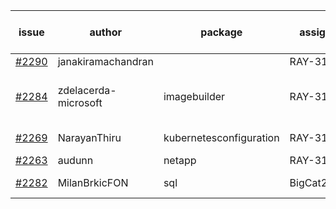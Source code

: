 | issue | author | package | assignee | bot advice | created date of issue | target release date | date from target |
| ------ | ------ | ------ | ------ | ------ | ------ | ------ | :-----: |
| [#2290](https://github.com/Azure/sdk-release-request/issues/2290) | janakiramachandran |   | RAY-316 |   | 12-08 | 12-22 |   |
| [#2284](https://github.com/Azure/sdk-release-request/issues/2284) | zdelacerda-microsoft | imagebuilder | RAY-316 | new comment.  <br> release date < 2 ! <br> | 12-06 | 12-09 | 0 |
| [#2269](https://github.com/Azure/sdk-release-request/issues/2269) | NarayanThiru | kubernetesconfiguration | RAY-316 |   release date < 2 ! <br> | 11-30 | 12-07 | -2 |
| [#2263](https://github.com/Azure/sdk-release-request/issues/2263) | audunn | netapp | RAY-316 |   | 11-26 | 12-20 |   |
| [#2282](https://github.com/Azure/sdk-release-request/issues/2282) | MilanBrkicFON | sql | BigCat20196 |   release date < 2 ! <br> | 12-06 | 12-10 | 0 |
